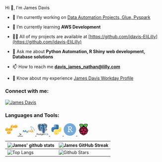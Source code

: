 
Hi 👋, I'm James Davis



- 🔭 I’m currently working on [Data Automation Projects, Glue, Pyspark](https://github.com/EliLillyCo)

- 🌱 I’m currently learning **AWS Development**

- 👨‍💻 All of my projects are available at [https://github.com/jdavis-EliLilly](https://github.com/jdavis-EliLilly)

- 💬 Ask me about **Python Automation, R Shiny web development, Database solutions**

- 📫 How to reach me **davis_james_nathan@lilly.com**

- 📄 Know about my experience [James Davis Workday Profile](https://wd5.myworkday.com/lilly/d/inst/1$37/247$22434.htmld#TABINDEX=0&SUBTABINDEX=0)

<h3 align="left">Connect with me:</h3>
<p align="left">
<a href="https://www.linkedin.com/in/james-davis-a13b4378" target="blank"><img align="center" src="https://raw.githubusercontent.com/rahuldkjain/github-profile-readme-generator/master/src/images/icons/Social/linked-in-alt.svg" alt="James Davis" height="30" width="40" /></a>


<h3 align="left">Languages and Tools:</h3>
<p align="left"> <a href="https://aws.amazon.com" target="_blank"> <img src="https://raw.githubusercontent.com/devicons/devicon/master/icons/amazonwebservices/amazonwebservices-original.svg" alt="aws" width="40" height="40"/> > <a href="https://www.mysql.com/" target="_blank"> <img src="https://raw.githubusercontent.com/devicons/devicon/master/icons/mysql/mysql-original-wordmark.svg" alt="mysql" width="40" height="40"/> </a> <a href="https://www.postgresql.org" target="_blank"> <img src="https://raw.githubusercontent.com/devicons/devicon/master/icons/postgresql/postgresql-original-wordmark.svg" alt="postgresql" width="40" height="40"/> </a> <a href="https://www.python.org" target="_blank"> <img src="https://raw.githubusercontent.com/devicons/devicon/master/icons/python/python-original.svg" alt="python" width="40" height="40"/> </a> <a href="https://https://www.r-project.org/" target="_blank"> <img src="https://raw.githubusercontent.com/devicons/devicon/master/icons/rstudio/rstudio-original.svg" alt="RStudio" width="40" height="40"/> </a> <a href="https://www.raspberrypi.org/" target="_blank"> <img src="https://raw.githubusercontent.com/devicons/devicon/master/icons/raspberrypi/raspberrypi-original.svg" alt="raspberrypi" width="40" height="40"/> </a> </p>


| ![James' github stats](https://github-readme-stats.vercel.app/api?username=jdavis-EliLilly&count_private=true&theme=dark) | ![James GitHub Streak](https://github-readme-streak-stats.herokuapp.com/?user=jdavis-EliLilly&count_private=true&theme=dark) |
| --- | --- |
| ![Top Langs](https://github-readme-stats.vercel.app/api/top-langs/?username=jdavis-EliLilly&count_private=true&theme=dark) | ![Github Stars](https://github-readme-stats.vercel.app/api?username=jdavis-EliLilly&show_icons=true&locale=en&count_private=true&hide_rank=true&custom_title=My%20GitHub%20Stats&disable_animations=true&theme=dark) |
